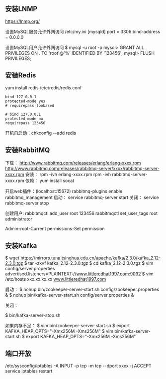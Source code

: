 ## 安装LNMP
https://lnmp.org/

设置MySQL服务允许外网访问
/etc/my.ini
[mysqld]
port        = 3306
bind-address = 0.0.0.0

设置MySQL用户允许外网访问
$ mysql -u root -p
mysql> GRANT ALL PRIVILEGES ON *.* TO 'root'@'%' IDENTIFIED BY '123456';
mysql> FLUSH PRIVILEGES;

## 安装Redis
yum install redis
/etc/redis/redis.conf
```
bind 127.0.0.1
protected-mode yes
# requirepass foobared
```

```
# bind 127.0.0.1
protected-mode no
requirepass 123456
```
开机自启动：chkconfig --add redis

## 安装RabbitMQ
下载：
http://www.rabbitmq.com/releases/erlang/erlang-xxxx.rpm
http://www.rabbitmq.com/releases/rabbitmq-server/xxxx/rabbitmq-server-xxxx.rpm
安装：
rpm -ivh erlang-xxxx.rpm
rpm -ivh rabbitmq-server-xxxx.rpm
依赖：
yum install socat

开启web插件：(localhost:15672)
rabbitmq-plugins enable rabbitmq_management
启动：
service rabbitmq-server start
关闭：
service rabbitmq-server stop

创建用户:
rabbitmqctl add_user root 123456
rabbitmqctl set_user_tags root administrator

Admin-root-Current permissions-Set permission

## 安装Kafka
$ wget https://mirrors.tuna.tsinghua.edu.cn/apache/kafka/2.3.0/kafka_2.12-2.3.0.tgz
$ tar -zxvf kafka_2.12-2.3.0.tgz
$ cd kafka_2.12-2.3.0.tgz
$ vim config/server.properties
advertised.listeners=PLAINTEXT://www.littleredhat1997.com:9092
$ vim /etc/hosts
xxx.xx.xx.xx www.littleredhat1997.com

启动：
$ nohup bin/zookeeper-server-start.sh config/zookeeper.properties &
$ nohup bin/kafka-server-start.sh config/server.properties &

关闭：

$ bin/kafka-server-stop.sh

如果内存不足：
$ vim bin/zookeeper-server-start.sh
$ export KAFKA_HEAP_OPTS="-Xmx256M -Xms256M"
$ vim bin/kafka-server-start.sh
$ export KAFKA_HEAP_OPTS="-Xmx256M -Xms256M"

## 端口开放
/etc/sysconfig/iptables
-A INPUT -p tcp -m tcp --dport xxxx -j ACCEPT
service iptables restart